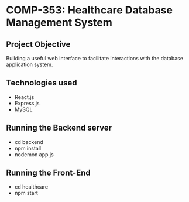 # COMP-353: Healthcare Database Management System

## Project Objective
Building a useful web interface to facilitate interactions with the database application system.

## Technologies used
- React.js
- Express.js
- MySQL

## Running the Backend server
- cd backend
- npm install
- nodemon app.js

## Running the Front-End
- cd healthcare
- npm start
